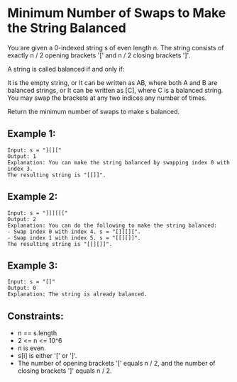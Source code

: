 # Minimum Number of Swaps to Make the String Balanced

You are given a 0-indexed string s of even length n. The string consists of exactly n / 2 opening brackets '[' and n / 2 closing brackets ']'.

A string is called balanced if and only if:

It is the empty string, or
It can be written as AB, where both A and B are balanced strings, or
It can be written as [C], where C is a balanced string.
You may swap the brackets at any two indices any number of times.

Return the minimum number of swaps to make s balanced.

## Example 1:

```
Input: s = "][]["
Output: 1
Explanation: You can make the string balanced by swapping index 0 with index 3.
The resulting string is "[[]]".
```

## Example 2:

```
Input: s = "]]][[["
Output: 2
Explanation: You can do the following to make the string balanced:
- Swap index 0 with index 4. s = "[]][][".
- Swap index 1 with index 5. s = "[[][]]".
The resulting string is "[[][]]".
```

## Example 3:

```
Input: s = "[]"
Output: 0
Explanation: The string is already balanced.
```

## Constraints:

- n == s.length
- 2 <= n <= 10^6
- n is even.
- s[i] is either '[' or ']'.
- The number of opening brackets '[' equals n / 2, and the number of closing brackets ']' equals n / 2.
